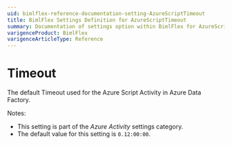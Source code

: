 ```yaml
---
uid: bimlflex-reference-documentation-setting-AzureScriptTimeout
title: BimlFlex Settings Definition for AzureScriptTimeout
summary: Documentation of settings option within BimlFlex for AzureScriptTimeout
varigenceProduct: BimlFlex
varigenceArticleType: Reference
---
```


# Timeout

The default Timeout used for the Azure Script Activity in Azure Data Factory.

Notes:

* This setting is part of the *Azure Activity* settings category.
* The default value for this setting is `0.12:00:00`.